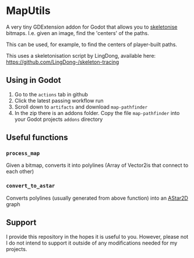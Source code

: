 # MapUtils

A very tiny GDExtension addon for Godot that allows you to [skeletonise](https://en.wikipedia.org/wiki/Morphological_skeleton) bitmaps. I.e. given an image, find the 'centers' of the paths.

This can be used, for example, to find the centers of player-built paths.

This uses a skeletonisation script by LingDong, available here: https://github.com/LingDong-/skeleton-tracing

## Using in Godot
1. Go to the `actions` tab in github
2. Click the latest passing workflow run
3. Scroll down to `artifacts` and download `map-pathfinder`
4. In the zip there is an addons folder. Copy the file `map-pathfinder` into your Godot projects `addons` directory

## Useful functions

### `process_map`

Given a bitmap, converts it into polylines (Array of Vector2is that connect to each other)

### `convert_to_astar`

Converts polylines (usually generated from above function) into an [AStar2D](https://en.wikipedia.org/wiki/A*_search_algorithm) graph

## Support

I provide this repository in the hopes it is useful to you. However, please not I do not intend to support it outside of any modifications needed for my projects.